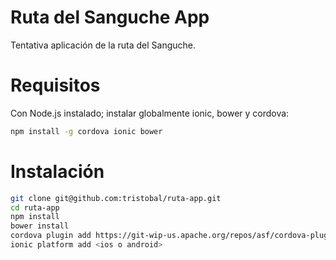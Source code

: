 Ruta del Sanguche App
=====================

Tentativa aplicación de la ruta del Sanguche.

# Requisitos
Con Node.js instalado; instalar globalmente ionic, bower y cordova:
```sh
npm install -g cordova ionic bower
```

# Instalación
```sh
git clone git@github.com:tristobal/ruta-app.git
cd ruta-app
npm install
bower install
cordova plugin add https://git-wip-us.apache.org/repos/asf/cordova-plugin-geolocation.git
ionic platform add <ios o android>
